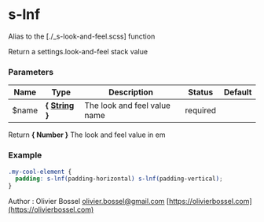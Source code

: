 # s-lnf

Alias to the [./_s-look-and-feel.scss] function

Return a settings.look-and-feel stack value

### Parameters

| Name   | Type                                                                                                  | Description                  | Status   | Default |
| ------ | ----------------------------------------------------------------------------------------------------- | ---------------------------- | -------- | ------- |
| \$name | **{ [String](http://www.sass-lang.com/documentation/file.SASS_REFERENCE.html#sass-script-strings) }** | The look and feel value name | required |

Return **{ Number }** The look and feel value in em

### Example

```scss
.my-cool-element {
  padding: s-lnf(padding-horizontal) s-lnf(padding-vertical);
}
```

Author : Olivier Bossel [olivier.bossel@gmail.com](mailto:olivier.bossel@gmail.com) [https://olivierbossel.com](https://olivierbossel.com)
